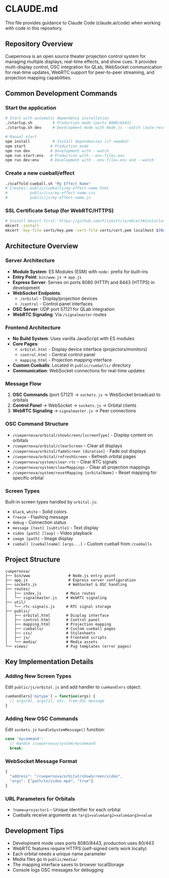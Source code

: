 # CLAUDE.md

This file provides guidance to Claude Code (claude.ai/code) when working with code in this repository.

## Repository Overview

Cuepernova is an open source theater projection control system for managing multiple displays, real-time effects, and show cues. It provides multi-display control, OSC integration for QLab, WebSocket communication for real-time updates, WebRTC support for peer-to-peer streaming, and projection mapping capabilities.

## Common Development Commands

### Start the application
```bash
# Start with automatic dependency installation
./startup.sh         # Production mode (ports 8080/8443)
./startup.sh dev     # Development mode with Node.js --watch (auto-restart)

# Manual start
npm install          # Install dependencies (if needed)
npm start           # Production mode
npm run dev         # Development with --watch
npm run start:env   # Production with --env-file=.env
npm run dev:env     # Development with --env-file=.env and --watch
```

### Create a new cueball/effect
```bash
./scaffold-cueball.sh "My Effect Name"
# Creates: public/cueballs/my-effect-name.html
#          public/css/my-effect-name.css
#          public/js/my-effect-name.js
```

### SSL Certificate Setup (for WebRTC/HTTPS)
```bash
# Install mkcert first: https://github.com/FiloSottile/mkcert#installation
mkcert -install
mkcert -key-file certs/key.pem -cert-file certs/cert.pem localhost $(hostname) $(hostname).local
```

## Architecture Overview

### Server Architecture
- **Module System**: ES Modules (ESM) with `node:` prefix for built-ins
- **Entry Point**: `bin/www.js` → `app.js`
- **Express Server**: Serves on ports 8080 (HTTP) and 8443 (HTTPS) in development
- **WebSocket Endpoints**:
  - `/orbital` - Display/projection devices
  - `/control` - Control panel interfaces
- **OSC Server**: UDP port 57121 for QLab integration
- **WebRTC Signaling**: Via `/signalmaster` routes

### Frontend Architecture
- **No Build System**: Uses vanilla JavaScript with ES modules
- **Core Pages**:
  - `orbital.html` - Display device interface (projectors/monitors)
  - `control.html` - Central control panel
  - `mapping.html` - Projection mapping interface
- **Custom Cueballs**: Located in `public/cueballs/` directory
- **Communication**: WebSocket connections for real-time updates

### Message Flow
1. **OSC Commands** (port 57121) → `sockets.js` → WebSocket broadcast to orbitals
2. **Control Panel** → WebSocket → `sockets.js` → Orbital clients
3. **WebRTC Signaling** → `signalmaster.js` → Peer connections

### OSC Command Structure
- `/cuepernova/orbital/showScreen/[screenType]` - Display content on orbitals
- `/cuepernova/orbital/clearScreen` - Clear all displays
- `/cuepernova/orbital/fadeScreen [duration]` - Fade out displays
- `/cuepernova/orbital/refreshScreen` - Refresh orbital pages
- `/cuepernova/system/clear-rtc` - Clear RTC signals
- `/cuepernova/system/clearMappings` - Clear all projection mappings
- `/cuepernova/system/resetMapping [orbitalName]` - Reset mapping for specific orbital

### Screen Types
Built-in screen types handled by `orbital.js`:
- `black`, `white` - Solid colors
- `freeze` - Flashing message
- `debug` - Connection status
- `message [text] [subtitle]` - Text display
- `video [path] [loop]` - Video playback
- `image [path]` - Image display
- `cueball [cueballname] [args...]` - Custom cueball from `/cueballs`

## Project Structure

```
cuepernova/
├── bin/www                 # Node.js entry point
├── app.js                  # Express server configuration
├── sockets.js              # WebSocket & OSC handling
├── routes/
│   ├── index.js           # Main routes
│   └── signalmaster.js    # WebRTC signaling
├── util/
│   └── rtc-signals.js     # RTC signal storage
├── public/
│   ├── orbital.html       # Display interface
│   ├── control.html       # Control panel
│   ├── mapping.html       # Projection mapping
│   ├── cueballs/          # Custom cueball pages
│   ├── css/               # Stylesheets
│   ├── js/                # Frontend scripts
│   └── media/             # Media assets
└── views/                 # Pug templates (error pages)
```

## Key Implementation Details

### Adding New Screen Types
Edit `public/js/orbital.js` and add handler to `cueHandlers` object:
```javascript
cueHandlers['mytype'] = function(args) {
  // args[0], args[1], etc. from OSC message
}
```

### Adding New OSC Commands
Edit `sockets.js` `handleSystemMessage()` function:
```javascript
case 'mycommand':
  // Handle /cuepernova/system/mycommand
  break;
```

### WebSocket Message Format
```javascript
{
  "address": "/cuepernova/orbital/showScreen/video",
  "args": ["path/to/video.mp4", "true"]
}
```

### URL Parameters for Orbitals
- `?name=projector1` - Unique identifier for each orbital
- Cueballs receive arguments as `?arg1=value&arg2=value&arg3=value`

## Development Tips

- Development mode uses ports 8080/8443, production uses 80/443
- WebRTC features require HTTPS (self-signed certs work locally)
- Each orbital needs a unique name parameter
- Media files go in `public/media/`
- The mapping interface saves to browser localStorage
- Console logs OSC messages for debugging